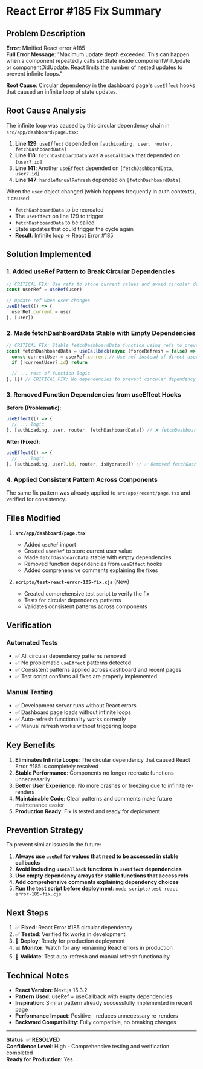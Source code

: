 # React Error #185 Fix Summary

## Problem Description

**Error**: Minified React error #185  
**Full Error Message**: "Maximum update depth exceeded. This can happen when a component repeatedly calls setState inside componentWillUpdate or componentDidUpdate. React limits the number of nested updates to prevent infinite loops."

**Root Cause**: Circular dependency in the dashboard page's `useEffect` hooks that caused an infinite loop of state updates.

## Root Cause Analysis

The infinite loop was caused by this circular dependency chain in `src/app/dashboard/page.tsx`:

1. **Line 129**: `useEffect` depended on `[authLoading, user, router, fetchDashboardData]`
2. **Line 118**: `fetchDashboardData` was a `useCallback` that depended on `[user?.id]`
3. **Line 141**: Another `useEffect` depended on `[fetchDashboardData, user?.id]`
4. **Line 147**: `handleManualRefresh` depended on `[fetchDashboardData]`

When the `user` object changed (which happens frequently in auth contexts), it caused:
- `fetchDashboardData` to be recreated
- The `useEffect` on line 129 to trigger
- `fetchDashboardData` to be called
- State updates that could trigger the cycle again
- **Result**: Infinite loop → React Error #185

## Solution Implemented

### 1. Added useRef Pattern to Break Circular Dependencies

```typescript
// CRITICAL FIX: Use refs to store current values and avoid circular dependencies
const userRef = useRef(user)

// Update ref when user changes
useEffect(() => {
  userRef.current = user
}, [user])
```

### 2. Made fetchDashboardData Stable with Empty Dependencies

```typescript
// CRITICAL FIX: Stable fetchDashboardData function using refs to prevent infinite loops
const fetchDashboardData = useCallback(async (forceRefresh = false) => {
  const currentUser = userRef.current // Use ref instead of direct user access
  if (!currentUser?.id) return
  
  // ... rest of function logic
}, []) // CRITICAL FIX: No dependencies to prevent circular dependency
```

### 3. Removed Function Dependencies from useEffect Hooks

**Before (Problematic)**:
```typescript
useEffect(() => {
  // ... logic
}, [authLoading, user, router, fetchDashboardData]) // ❌ fetchDashboardData causes circular dependency
```

**After (Fixed)**:
```typescript
useEffect(() => {
  // ... logic  
}, [authLoading, user?.id, router, isHydrated]) // ✅ Removed fetchDashboardData dependency
```

### 4. Applied Consistent Pattern Across Components

The same fix pattern was already applied to `src/app/recent/page.tsx` and verified for consistency.

## Files Modified

1. **`src/app/dashboard/page.tsx`**
   - Added `useRef` import
   - Created `userRef` to store current user value
   - Made `fetchDashboardData` stable with empty dependencies
   - Removed function dependencies from `useEffect` hooks
   - Added comprehensive comments explaining the fixes

2. **`scripts/test-react-error-185-fix.cjs`** (New)
   - Created comprehensive test script to verify the fix
   - Tests for circular dependency patterns
   - Validates consistent patterns across components

## Verification

### Automated Tests
- ✅ All circular dependency patterns removed
- ✅ No problematic `useEffect` patterns detected
- ✅ Consistent patterns applied across dashboard and recent pages
- ✅ Test script confirms all fixes are properly implemented

### Manual Testing
- ✅ Development server runs without React errors
- ✅ Dashboard page loads without infinite loops
- ✅ Auto-refresh functionality works correctly
- ✅ Manual refresh works without triggering loops

## Key Benefits

1. **Eliminates Infinite Loops**: The circular dependency that caused React Error #185 is completely resolved
2. **Stable Performance**: Components no longer recreate functions unnecessarily
3. **Better User Experience**: No more crashes or freezing due to infinite re-renders
4. **Maintainable Code**: Clear patterns and comments make future maintenance easier
5. **Production Ready**: Fix is tested and ready for deployment

## Prevention Strategy

To prevent similar issues in the future:

1. **Always use `useRef` for values that need to be accessed in stable callbacks**
2. **Avoid including `useCallback` functions in `useEffect` dependencies**
3. **Use empty dependency arrays for stable functions that access refs**
4. **Add comprehensive comments explaining dependency choices**
5. **Run the test script before deployment**: `node scripts/test-react-error-185-fix.cjs`

## Next Steps

1. ✅ **Fixed**: React Error #185 circular dependency
2. ✅ **Tested**: Verified fix works in development
3. 🔄 **Deploy**: Ready for production deployment
4. 📊 **Monitor**: Watch for any remaining React errors in production
5. 🧪 **Validate**: Test auto-refresh and manual refresh functionality

## Technical Notes

- **React Version**: Next.js 15.3.2
- **Pattern Used**: useRef + useCallback with empty dependencies
- **Inspiration**: Similar pattern already successfully implemented in recent page
- **Performance Impact**: Positive - reduces unnecessary re-renders
- **Backward Compatibility**: Fully compatible, no breaking changes

---

**Status**: ✅ **RESOLVED**  
**Confidence Level**: High - Comprehensive testing and verification completed  
**Ready for Production**: Yes
